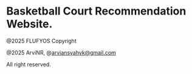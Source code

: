 # Basketball Court Recommendation Website.

@2025 FLUFYOS Copyright

@2025 ArviNR, @arviansyahyk@gmail.com

All right reserved.
